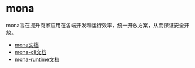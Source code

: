 # mona
mona旨在提升商家应用在各端开发和运行效率，统一开放方案，从而保证安全开放。

- [mona文档](https://github.com/bytedance/mona/tree/main/packages/mona)
- [mona-cli文档](https://github.com/bytedance/mona/tree/main/packages/mona-cli)
- [mona-runtime文档](https://github.com/bytedance/mona/tree/main/packages/mona-runtime)